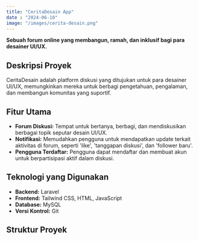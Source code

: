 ```yaml
---
title: "CeritaDesain App"
date : "2024-06-10"
image: "/images/cerita-desain.png"
---
```


**Sebuah forum online yang membangun, ramah, dan inklusif bagi para desainer UI/UX.**

## Deskripsi Proyek

CeritaDesain adalah platform diskusi yang ditujukan untuk para desainer UI/UX, memungkinkan mereka untuk berbagi pengetahuan, pengalaman, dan membangun komunitas yang suportif.

## Fitur Utama

- **Forum Diskusi:** Tempat untuk bertanya, berbagi, dan mendiskusikan berbagai topik seputar desain UI/UX.
- **Notifikasi:** Memudahkan pengguna untuk mendapatkan update terkait aktivitas di forum, seperti 'like', 'tanggapan diskusi', dan 'follower baru'.
- **Pengguna Terdaftar:** Pengguna dapat mendaftar dan membuat akun untuk berpartisipasi aktif dalam diskusi.

## Teknologi yang Digunakan

- **Backend:** Laravel
- **Frontend:** Tailwind CSS, HTML, JavaScript
- **Database:** MySQL
- **Versi Kontrol:** Git

## Struktur Proyek
